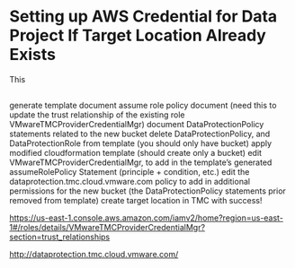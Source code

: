 # Setting up AWS Credential for Data Project If Target Location Already Exists

This 

## 

generate template
document assume role policy document (need this to update the trust relationship of the existing role VMwareTMCProviderCredentialMgr)
document DataProtectionPolicy statements related to the new bucket
delete DataProtectionPolicy, and DataProtectionRole from template (you should only have bucket)
apply modified cloudformation template (should create only a bucket)
edit VMwareTMCProviderCredentialMgr, to add in the template’s generated assumeRolePolicy Statement (principle + condition, etc.)
edit the dataprotection.tmc.cloud.vmware.com policy to add in additional permissions for the new bucket (the DataProtectionPolicy statements prior removed from template)
create target location in TMC with success!

https://us-east-1.console.aws.amazon.com/iamv2/home?region=us-east-1#/roles/details/VMwareTMCProviderCredentialMgr?section=trust_relationships 


http://dataprotection.tmc.cloud.vmware.com/